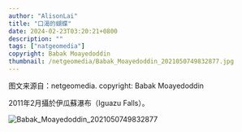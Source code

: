 ```yaml
---
author: "AlisonLai"
title: "口渴的蝴蝶"
date: 2024-02-23T03:20:21+0800
description: ""
tags: ["natgeomedia"]
copyright: Babak Moayedoddin
thumbnail: /netgeomedia/Babak_Moayedoddin_2021050749832877.jpg
---
```

图文来源自：netgeomedia.  copyright: Babak Moayedoddin

2011年2月攝於伊瓜蘇瀑布（Iguazu Falls）。

![Babak_Moayedoddin_2021050749832877](/netgeomedia/Babak_Moayedoddin_2021050749832877.jpg)